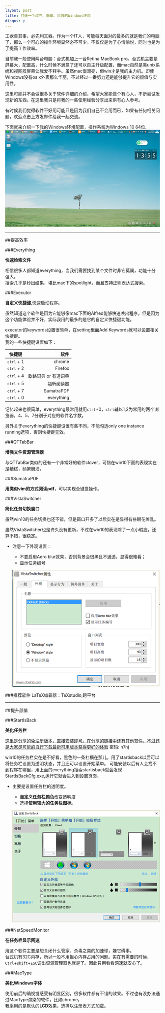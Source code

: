 ```yaml
---
layout: post
title: 打造一个漂亮、简单、高效的Windows环境
disqus: y
---
```


工欲善其事，必先利其器。作为一个IT人，可能每天面对的最多的就是我们的电脑了，那么一个可心的操作环境显然必不可少。不仅仅是为了心情愉悦，同时也是为了提高工作效率。

目前我一般使用两台电脑：台式机加上一台Retina MacBook pro。台式机主要是屏幕大，配置高，什么时候不满意了还可以自主升级配置，而mac自然是类unix系统和视网膜屏幕让我爱不释手。虽然mac很漂亮，但win才是我的主力机。即使Windows没有os x外表那么华丽，不过经过一番努力还是能够提升它的颜值与实用性。

这里可能并不会做很多关于软件详细的介绍，希望大家能做个有心人，不断尝试发现新的东西。在这里我只是将我的一些使用经验分享出来供有心人参考。  

有时候我们觉得软件不好用可能只是因为我们自己不会用而已，如果有任何相关问题，欢迎点击上方发邮件给我一起交流。

下面就来介绍一下我的Windows环境配置，操作系统为Windows 10 64位.  
![win屏幕截图](/images/blog/2016/01-20/win-screen.png)

---
##提高效率

###Everything

**快速检索文件**

相信很多人都知道everything，当我们需要找到某个文件时非它莫属，功能十分强大。  
搜索几乎是秒出结果，堪比mac下的spotlight，而且支持正则表达式搜索。

###Executor

**自定义快捷键**,快速启动程序。

虽然知道这个软件是因为它能够像mac下面的Alfred能够快速唤出程序，但是因为这个功能体验并不好，实际我用的最多的是它的自定义快捷键功能。

executor的keywords设置很简单，在setting里面Add Keywords就可以设置相关快捷键。  
我的一些快捷键设置如下：

| 快捷键 | 软件 |
|--------|--------:|
|  <code>ctrl</code> + 1      | chrome       |
|  <code>ctrl</code> + 2      | Firefox       |
|  <code>ctrl</code> + 4      | 欧路词典 or 有道词典   |
|  <code>ctrl</code> + 5      | 福昕阅读器       |
|  <code>ctrl</code> + 7      | SumatraPDF       |
|  <code>ctrl</code> + 0      | everything       |

记忆起来也很简单，everything最常用就用<code>ctrl</code>+0，<code>ctrl</code>辅以1,2为常用的两个浏览器，4、5、7分别于对应的软件名字数。

另外关于everything的快捷键设置有些不同，不能勾选only one instance running选项，否则快捷键无效。

###QTTabBar

**增强文件资源管理器**

与QTTabBar类似的还有一个非常好的软件clover，可惜在win10下面的表现实在是糟糕，频繁崩溃。

###SumatraPDF

**用类似vim的方式阅读pdf**，可以实现全键盘操作。

###VistaSwitcher

**简化任务切换窗口**

虽然win10的任务切换也还不错，但是窗口开多了以后实在是显得有些眼花缭乱。

虽然VistaSwitcher也是许久没有更新，不过在win10的表现除了一点小瑕疵，还算不错，很稳定。

- 注意一下外观设置：
	- 不要启用Aero blur效果，否则背景会很黑且不通透，显得很难看；
	- 显示任务编号

	![vistaswitcher](/images/blog/2016/01-20/vistaswitcher.png)

###推荐软件
LaTeX编辑器：TeXstudio,跨平台

---
##提升颜值

###StartIsBack

**美化任务栏**

[这里是分享的免注册版本，直接安装即可。在分享的链接中还有其他软件，不过还是大家尽可能的自行下载最新可用版本获得更好的体验](http://pan.baidu.com/s/1jHoTxGi) 密码: n7nj

win10的任务栏实在是不好看，黑色的一条杠横在那儿。用了startisback以后可以将任务栏设置为透明状态，并且还可以设置开始菜单。
可能安装以后有人会找不到程序在哪里，用上面的everything搜索startisback就会发现StartIsBackCfg.exe,运行它就会进入到设置页面。

- 主要是设置任务栏的透明度。
	- **自定义任务栏颜色**改变透明度
	- 选择**使用较大的任务栏图标**。
  
	![startisback](/images/blog/2016/01-20/startisback.png)

###NetSpeedMonitor

**在任务栏显示网速**

用这个软件主要是想关闭什么管家、杀毒之类的加速球，嫌它碍事。  
台式机有32G内存，所以一般不用担心内存占用的问题。实在有需要的时候，<code>Ctrl</code>+<code>shift</code>+<code>ESC</code>调出资源管理器也就是了。因此只用看看网速就安心了。

###MacType

**美化Windows字体**

使用前后的确视觉感受有明显区别，很多软件都有不错的效果。不过也有没办法通过MacType渲染的软件，比如chrome。  
我采用的是默认的**LCD**效果，选择以注册表方式加载。



